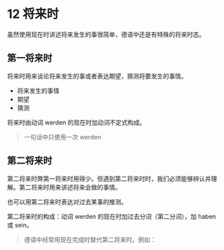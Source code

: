 # 12 将来时

虽然使用现在时讲述将来发生的事很简单，德语中还是有特殊的将来时态。

## 第一将来时

将来时用来谈论将来发生的事或者表达期望，猜测将要发生的事情。

- 将来发生的事情
- 期望
- 猜测

将来时由动词 werden 的现在时加动词不定式构成。

> 一句话中只使用一次 werden

## 第二将来时

第二将来时弊第一将来时用得少。但遇到第二将来时时，我们必须能够辨认并理解。第二将来时用来讲述将来会做的事情。

也可以用第二将来时表达对过去某事的推测。

第二将来时的构成：动词 werden 的现在时加过去分词（第二分词），加 haben 或 sein。

> 德语中经常用现在完成时替代第二将来时。例如：


